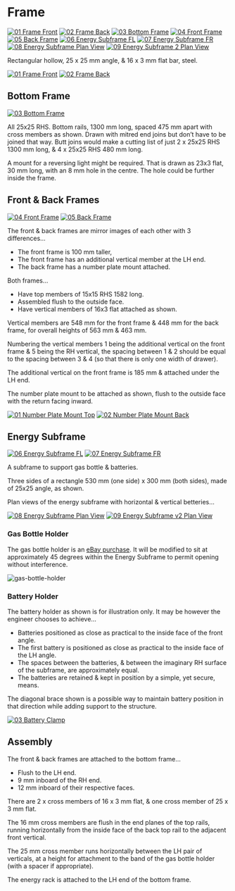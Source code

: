 # Frame

[![01 Frame Front](Frame/01-Frame-Front.png)](_PDF/Frame/01-Frame-Front.pdf "01 Frame Front")
[![02 Frame Back](Frame/02-Frame-Back.png)](_PDF/Frame/02-Frame-Back.pdf "02 Frame Back")
[![03 Bottom Frame](Frame/03-Bottom-Frame.png)](_PDF/Frame/03-Bottom-Frame.pdf "03 Bottom Frame")
[![04 Front Frame](Frame/04-Front-Frame.png)](_PDF/Frame/04-Front-Frame.pdf "04 Front Frame")
[![05 Back Frame](Frame/05-Back-Frame.png)](_PDF/Frame/05-Back-Frame.pdf "05 Back Frame")
[![06 Energy Subframe FL](Frame/06-Energy-Subframe-FL.png)](_PDF/Frame/06-Energy-Subframe-FL.pdf "06 Energy Subframe FL")
[![07 Energy Subframe FR](Frame/07-Energy-Subframe-FR.png)](_PDF/Frame/07-Energy-Subframe-FR.pdf "07 Energy Subframe FR")
[![08 Energy Subframe Plan View](Frame/08-Energy-Subframe-Plan-View.png)](_PDF/Frame/08-Energy-Subframe-Plan-View.pdf "08 Energy Subframe Plan View")
[![09 Energy Subframe 2 Plan View](Frame/09-Energy-Subframe-2-Plan-View.png)](_PDF/Frame/09-Energy-Subframe-2-Plan-View.pdf "09 Energy Subframe 2 Plan View")

Rectangular hollow, 25 x 25 mm angle, & 16 x 3 mm flat bar, steel.


[![01 Frame Front](Frame/01-Frame-Front.png)](_PDF/Frame/01-Frame-Front.pdf)
[![02 Frame Back](Frame/02-Frame-Back.png)](_PDF/Frame/02-Frame-Back.pdf)

## Bottom Frame

[![03 Bottom Frame](Frame/03-Bottom-Frame.png)](_PDF/Frame/03-Bottom-Frame.pdf)

All 25x25 RHS. Bottom rails, 1300 mm long, spaced 475 mm apart with cross members as shown. Drawn with mitred end joins but don’t have to be joined that way. Butt joins would make a cutting list of just 2 x 25x25 RHS 1300 mm long, & 4 x 25x25 RHS 480 mm long.

A mount for a reversing light might be required. That is drawn as 23x3 flat, 30 mm long, with an 8 mm hole in the centre. The hole could be further inside the frame.

## Front & Back Frames

[![04 Front Frame](Frame/04-Front-Frame.png)](_PDF/Frame/04-Front-Frame.pdf)
[![05 Back Frame](Frame/05-Back-Frame.png)](_PDF/Frame/05-Back-Frame.pdf)

The front & back frames are mirror images of each other with 3 differences…

* The front frame is 100 mm taller,
* The front frame has an additional vertical member at the LH end.
* The back frame has a number plate mount attached.

Both frames…

* Have top members of 15x15 RHS 1582 long.
* Assembled flush to the outside face.
* Have vertical members of 16x3 flat attached as shown.

Vertical members are 548 mm for the front frame & 448 mm for the back frame, for overall heights of 563 mm & 463 mm.

Numbering the vertical members 1 being the additional vertical on the front frame & 5 being the RH vertical, the spacing between 1 & 2 should be equal to the spacing between 3 & 4 (so that there is only one width of drawer).

The additional vertical on the front frame is 185 mm & attached under the LH end.

The number plate mount to be attached as shown, flush to the outside face with the return facing inward.

[![01 Number Plate Mount Top](Sheet-Metal/01-Number-Plate-Mount-Top.png)](_PDF/Sheet-Metal/01-Number-Plate-Mount-Top.pdf)
[![02 Number Plate Mount Back](Sheet-Metal/02-Number-Plate-Mount-Back.png)](_PDF/Sheet-Metal/02-Number-Plate-Mount-Back.pdf)

## Energy Subframe

[![06 Energy Subframe FL](Frame/06-Energy-Subframe-FL.png)](_PDF/Frame/06-Energy-Subframe-FL.pdf)
[![07 Energy Subframe FR](Frame/07-Energy-Subframe-FR.png)](_PDF/Frame/07-Energy-Subframe-FR.pdf)

A subframe to support gas bottle & batteries.

Three sides of a rectangle 530 mm (one side) x 300 mm (both sides), made of 25x25 angle, as shown.

Plan views of the energy subframe with horizontal & vertical betteries…

[![08 Energy Subframe Plan View](Frame/08-Energy-Subframe-Plan-View.png)](_PDF/Frame/08-Energy-Subframe-Plan-View.pdf)
[![09 Energy Subframe v2 Plan View](Frame/09-Energy-Subframe-2-Plan-View.png)](_PDF/Frame/09-Energy-Subframe-2-Plan-View.pdf)

### Gas Bottle Holder

The gas bottle holder is an [eBay purchase](https://www.ebay.com.au/itm/254621457008). It will be modified to sit at approximately 45 degrees within the  Energy Subframe to permit opening without interference.

![gas-bottle-holder](_images/gas-bottle-holder.jpeg)

### Battery Holder

The battery holder as shown is for illustration only. It may be however the engineer chooses to achieve…

* Batteries positioned as close as practical to the inside face of the front angle.
* The first battery is positioned as close as practical to the inside face of the LH angle.
* The spaces between the batteries, & between the imaginary RH surface of the subframe, are approximately equal.
* The batteries are retained & kept in position by a simple, yet secure, means.

The diagonal brace shown is a possible way to maintain battery position in that direction while adding support to the structure.

[![03 Battery Clamp](Sheet-Metal/03-Battery-Clamp.png)](_PDF/Sheet-Metal/03-Battery-Clamp.pdf)

## Assembly

The front & back frames are attached to the bottom frame…

* Flush to the LH end.
* 9 mm inboard of the RH end.
* 12 mm inboard of their respective faces.

There are 2 x cross members of 16 x 3 mm flat, & one cross member of 25 x 3 mm flat.

The 16 mm cross members are flush in the end planes of the top rails, running horizontally from the inside face of the back top rail to the adjacent front vertical.

The 25 mm cross member runs horizontally between the LH pair of verticals, at a height for attachment to the band of the gas bottle holder (with a spacer if appropriate).

The energy rack is attached to the LH end of the bottom frame.
